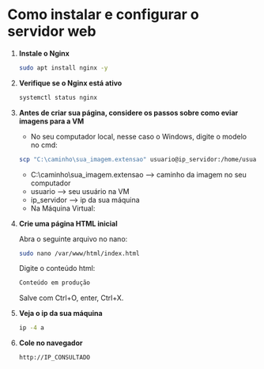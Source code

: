 # Como instalar e configurar o servidor web

1. **Instale o Nginx**  
   ```bash
   sudo apt install nginx -y
   ```
   
2. **Verifique se o Nginx está ativo**  
   ```bash
   systemctl status nginx
   ```
4. **Antes de criar sua página, considere os passos sobre como eviar imagens para a VM**

   - No seu computador local, nesse caso o Windows, digite o modelo no cmd:

   ```bash
   scp "C:\caminho\sua_imagem.extensao" usuario@ip_servidor:/home/usuario/
   ```
   * C:\caminho\sua_imagem.extensao --> caminho da imagem no seu computador
   * usuario --> seu usuário na VM
   * ip_servidor --> ip da sua máquina

   - Na Máquina Virtual:
  
   
3. **Crie uma página HTML inicial**
   
   Abra o seguinte arquivo no nano:
   ```bash
   sudo nano /var/www/html/index.html
   ```
   
   Digite o conteúdo html:
   
   ```bash
   Conteúdo em produção
   ```
   
   Salve com Ctrl+O, enter, Ctrl+X.

4. **Veja o ip da sua máquina**  
   ```bash
   ip -4 a
   ```
5. **Cole no navegador**  
   ```bash
   http://IP_CONSULTADO
   ```
   

